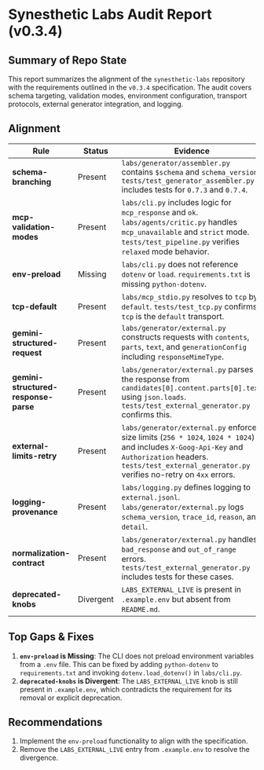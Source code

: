 # Synesthetic Labs Audit Report (v0.3.4)

## Summary of Repo State

This report summarizes the alignment of the `synesthetic-labs` repository with the requirements outlined in the `v0.3.4` specification. The audit covers schema targeting, validation modes, environment configuration, transport protocols, external generator integration, and logging.

## Alignment

| Rule | Status | Evidence |
| --- | --- | --- |
| **schema-branching** | Present | `labs/generator/assembler.py` contains `$schema` and `schema_version`. `tests/test_generator_assembler.py` includes tests for `0.7.3` and `0.7.4`. |
| **mcp-validation-modes** | Present | `labs/cli.py` includes logic for `mcp_response` and `ok`. `labs/agents/critic.py` handles `mcp_unavailable` and `strict` mode. `tests/test_pipeline.py` verifies `relaxed` mode behavior. |
| **env-preload** | Missing | `labs/cli.py` does not reference `dotenv` or `load`. `requirements.txt` is missing `python-dotenv`. |
| **tcp-default** | Present | `labs/mcp_stdio.py` resolves to `tcp` by `default`. `tests/test_tcp.py` confirms `tcp` is the `default` transport. |
| **gemini-structured-request** | Present | `labs/generator/external.py` constructs requests with `contents`, `parts`, `text`, and `generationConfig` including `responseMimeType`. |
| **gemini-structured-response-parse** | Present | `labs/generator/external.py` parses the response from `candidates[0].content.parts[0].text` using `json.loads`. `tests/test_external_generator.py` confirms this. |
| **external-limits-retry** | Present | `labs/generator/external.py` enforces size limits (`256 * 1024`, `1024 * 1024`) and includes `X-Goog-Api-Key` and `Authorization` headers. `tests/test_external_generator.py` verifies no-retry on `4xx` errors. |
| **logging-provenance** | Present | `labs/logging.py` defines logging to `external.jsonl`. `labs/generator/external.py` logs `schema_version`, `trace_id`, `reason`, and `detail`. |
| **normalization-contract** | Present | `labs/generator/external.py` handles `bad_response` and `out_of_range` errors. `tests/test_external_generator.py` includes tests for these cases. |
| **deprecated-knobs** | Divergent | `LABS_EXTERNAL_LIVE` is present in `.example.env` but absent from `README.md`. |

## Top Gaps & Fixes

1.  **`env-preload` is Missing**: The CLI does not preload environment variables from a `.env` file. This can be fixed by adding `python-dotenv` to `requirements.txt` and invoking `dotenv.load_dotenv()` in `labs/cli.py`.
2.  **`deprecated-knobs` is Divergent**: The `LABS_EXTERNAL_LIVE` knob is still present in `.example.env`, which contradicts the requirement for its removal or explicit deprecation.

## Recommendations

1.  Implement the `env-preload` functionality to align with the specification.
2.  Remove the `LABS_EXTERNAL_LIVE` entry from `.example.env` to resolve the divergence.